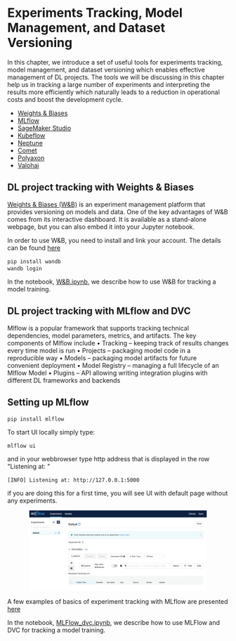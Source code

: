 # Experiments Tracking, Model Management, and Dataset Versioning

In this chapter, we introduce a set of useful tools for experiments tracking, model management, and dataset versioning which enables effective management of DL projects. The tools we will be discussing in this chapter help us in tracking a large number of experiments and interpreting the results more efficiently which naturally leads to a reduction in operational costs and boost the development cycle.

*	[Weights & Biases](https://wandb.ai/site/experiment-tracking)
*	[MLflow](https://mlflow.org/docs/latest/tracking.html)
*	[SageMaker Studio](https://aws.amazon.com/sagemaker/studio/)
*	[Kubeflow](https://www.kubeflow.org/)
*	[Neptune](https://neptune.ai/product)
*	[Comet](https://www.comet.ml/site/data-scientists/)
*	[Polyaxon](https://polyaxon.com/)
*	[Valohai](https://valohai.com/product/)

## DL project tracking with Weights & Biases

[Weights & Biases (W&B)](https://wandb.ai/site/experiment-tracking) is an experiment management platform that provides versioning on models and data. One of the key advantages of W&B comes from its interactive dashboard. It is available as a stand-alone webpage, but you can also embed it into your Jupyter notebook.

In order to use W&B, you need to install and link your account. The details can be found [here](https://docs.wandb.ai/quickstart)
```
pip install wandb
wandb login
```


In the notebook, [W&B.ipynb](https://github.com/PacktPublishing/Production-Ready-Applied-Deep-Learning/blob/main/Chapter_4/W%26B.ipynb), we describe how to use W&B for tracking a model training.

## DL project tracking with MLflow and DVC

Mlflow is a popular framework that supports tracking technical dependencies, model parameters, metrics, and artifacts. The key components of Mlflow include
•	Tracking – keeping track of results changes every time model is run
•	Projects – packaging model code in a reproducible way
•	Models – packaging model artifacts for future convenient deployment
•	Model Registry – managing a full lifecycle of an Mlflow Model
•	Plugins – API allowing writing integration plugins with different DL frameworks and backends

## Setting up MLflow
```
pip install mlflow
```
To start UI locally simply type:
```
mlflow ui
```
and in your webbrowser type http address that is displayed in the row "Listening at: " 
```
[INFO] Listening at: http://127.0.0.1:5000
```
if you are doing this for a first time, you will see UI with default page without any experiments. 
<p align="center">
  <img src="mlflow_ui.png" width="80%">
</p>

A few examples of basics of experiment tracking with MLflow are presented [here](mlflow.ipynb) 

In the notebook, [MLFlow_dvc.ipynb](https://github.com/PacktPublishing/Production-Ready-Applied-Deep-Learning/blob/main/Chapter_4/MLFlow_dvc.ipynb), we describe how to use MLFlow and DVC for tracking a model training.
